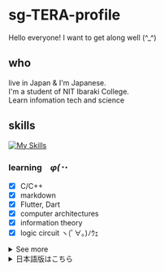 # sg-TERA-profile

Hello everyone! I want to get along well (^_^) 

## who

live in Japan & I'm Japanese.  
I'm a student of NIT Ibaraki College.  
Learn infomation tech and science  

## skills

[![My Skills](https://skillicons.dev/icons?i=c,md,flutter,dart)](https://skillicons.dev)

### learning　_φ(･_･

- [x] C/C++
- [x] markdown
- [x] Flutter, Dart
- [x] computer architectures
- [x] information theory
- [x] logic circuit ヽ(ﾟ∀｡)ﾉｳｪ

<details>
<summary>See more</summary>

### interest

- [ ] Linux desktop environment
- [ ] mobile APPs
- [ ] Open Source License
- [ ] embedded system (especially train system(TIMS, INTEROS, etc...))

### love

- C/C++
- homemade PC🖥
- camera📷
- System UI
- car (especially VTEC)
- Japan

</details>

<details>
<summary>日本語版はこちら</summary>  

## 自己紹介  

日本に住む日本人で茨城高専の学生です。情報工学を学んでいます。  
また、学生会(生徒会的なsomething)で一人情シスのような何かをしていたり...

## 勉強中の技術、科目

- [x] C/C++
- [x] markdown
- [x] Flutter, Dart
- [x] コンピュータアーキテクチャ
- [x] 情報理論
- [x] 論理回路(ぜんぜんわからん)

### 興味のあるもの

- [ ] Linuxデスクトップ環境(いずれ自作したい)
- [ ] モバイルアプリ
- [ ] オープンソースライセンスの仕組み、歴史、行動原理
- [ ] 組み込み向けシステム(特に鉄道のTIMSやINTEROSなどの制御システム)

### 好きなもの

- C/C++
- 自作PC
- カメラ
- システムUI
- 車(特にVTEC)、鉄道
- 日本の文化、景色(転じて、旅行)

 #### ★★旅行実績★★(令和になってから)
 - [x] 東京
 - [x] 福島
 - [x] 山梨
 - [x] 群馬
 - [x] 神奈川
 - [x] 静岡
</details>
